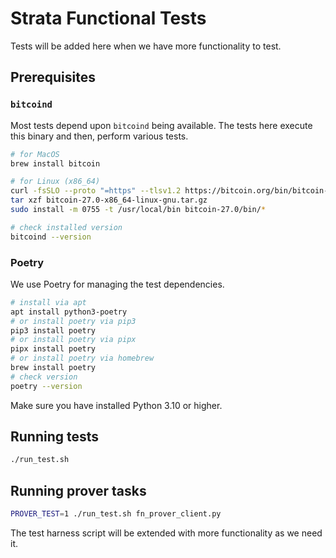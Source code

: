# Strata Functional Tests

Tests will be added here when we have more functionality to test.

## Prerequisites

### `bitcoind`

Most tests depend upon `bitcoind` being available. The tests here execute
this binary and then, perform various tests.

```bash
# for MacOS
brew install bitcoin
```

```bash
# for Linux (x86_64)
curl -fsSLO --proto "=https" --tlsv1.2 https://bitcoin.org/bin/bitcoin-core-27.0/bitcoin-27.0-x86_64-linux-gnu.tar.gz
tar xzf bitcoin-27.0-x86_64-linux-gnu.tar.gz
sudo install -m 0755 -t /usr/local/bin bitcoin-27.0/bin/*
```

```bash
# check installed version
bitcoind --version
```

### Poetry

We use Poetry for managing the test dependencies.

```bash
# install via apt
apt install python3-poetry
# or install poetry via pip3
pip3 install poetry
# or install poetry via pipx
pipx install poetry
# or install poetry via homebrew
brew install poetry
# check version
poetry --version
```

Make sure you have installed Python 3.10 or higher.

## Running tests

```bash
./run_test.sh
```

## Running prover tasks

```bash
PROVER_TEST=1 ./run_test.sh fn_prover_client.py
```

The test harness script will be extended with more functionality as we need it.
